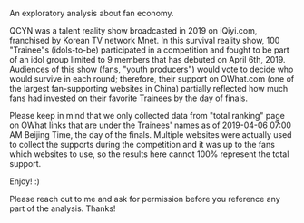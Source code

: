 An exploratory analysis about fan economy.

QCYN was a talent reality show broadcasted in 2019 on iQiyi.com, franchised by Korean TV network Mnet. In this survival reality show, 100 "Trainee"s (idols-to-be) participated in a competition and fought to be part of an idol group limited to 9 members that has debuted on April 6th, 2019. Audiences of this show (fans, "youth producers") would vote to decide who would survive in each round; therefore, their support on OWhat.com (one of the largest fan-supporting websites in China) partially reflected how much fans had invested on their favorite Trainees by the day of finals. 

Please keep in mind that we only collected data from "total ranking" page on OWhat links that are under the Trainees' names as of 2019-04-06 07:00 AM Beijing Time, the day of the finals. Multiple websites were actually used to collect the supports during the competition and it was up to the fans which websites to use, so the results here cannot 100% represent the total support. 

Enjoy! :)

Please reach out to me and ask for permission before you reference any part of the analysis. Thanks! 
